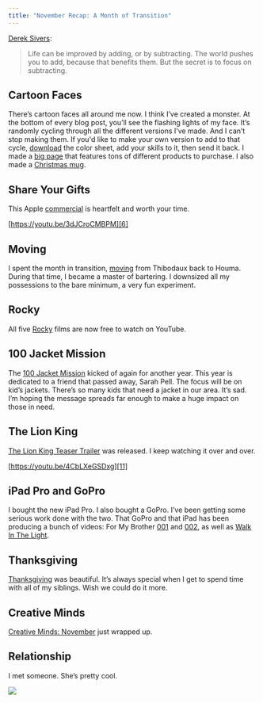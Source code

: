 ```yaml
---
title: "November Recap: A Month of Transition"
---
```


[Derek Sivers][1]:

> Life can be improved by adding, or by subtracting. The world pushes you to add, because that benefits them. But the secret is to focus on subtracting.

## Cartoon Faces

There’s cartoon faces all around me now. I think I’ve created a monster. At the bottom of every blog post, you’ll see the flashing lights of my face. It’s randomly cycling through all the different versions I’ve made. And I can’t stop making them. If you'd like to make your own version to add to that cycle, [download][2] the color sheet, add your skills to it, then send it back. I made a [big page][3] that features tons of different products to purchase. I also made a [Christmas mug][4].

## Share Your Gifts

This Apple [commercial][5] is heartfelt and worth your time.

[https://youtu.be/3dJCroCMBPM][6]

## Moving

I spent the month in transition, [moving][7] from Thibodaux back to Houma. During that time, I became a master of bartering. I downsized all my possessions to the bare minimum, a very fun experiment.

## Rocky

All five [Rocky][8] films are now free to watch on YouTube.

## 100 Jacket Mission

The [100 Jacket Mission][9] kicked of again for another year. This year is dedicated to a friend that passed away, Sarah Pell. The focus will be on kid’s jackets. There’s so many kids that need a jacket in our area. It’s sad. I’m hoping the message spreads far enough to make a huge impact on those in need.

## The Lion King

[The Lion King Teaser Trailer][10] was released. I keep watching it over and over.

[https://youtu.be/4CbLXeGSDxg][11]

## iPad Pro and GoPro

I bought the new iPad Pro. I also bought a GoPro. I’ve been getting some serious work done with the two. That GoPro and that iPad has been producing a bunch of videos: For My Brother [001][12] and [002][13], as well as [Walk In The Light][14].

## Thanksgiving

[Thanksgiving][15] was beautiful. It’s always special when I get to spend time with all of my siblings. Wish we could do it more.

## Creative Minds

[Creative Minds: November][16] just wrapped up.

## Relationship

I met someone. She’s pretty cool.

![][image-1]

[1]:	https://nashp.com/life-can-be-improved-by-adding-or-by-subtracting-the-world-pushes-you-to-add-because-that-benefits
[2]:	https://i.imgur.com/VvVHUEV.jpg
[3]:	https://nashp.com/cartoon
[4]:	https://nashp.com/christmas-mug
[5]:	https://nashp.com/share-your-gifts
[6]:	https://youtu.be/3dJCroCMBPM
[7]:	https://nashp.com/for-my-brother-001-farewell-to-thibodaux-apartment
[8]:	https://nashp.com/rocky
[9]:	https://nashp.com/jackets
[10]:	https://nashp.com/the-lion-king-official-teaser-trailer
[11]:	https://youtu.be/4CbLXeGSDxg
[12]:	https://nashp.com/for-my-brother-001-farewell-to-thibodaux-apartment
[13]:	https://nashp.com/for-my-brother-002-sundays-at-cross-church
[14]:	https://nashp.com/walk-in-the-light
[15]:	https://nashp.com/thanksgiving-2018
[16]:	https://nashp.com/creative-minds-november

[image-1]:	https://i.imgur.com/ZoNjORY.jpg